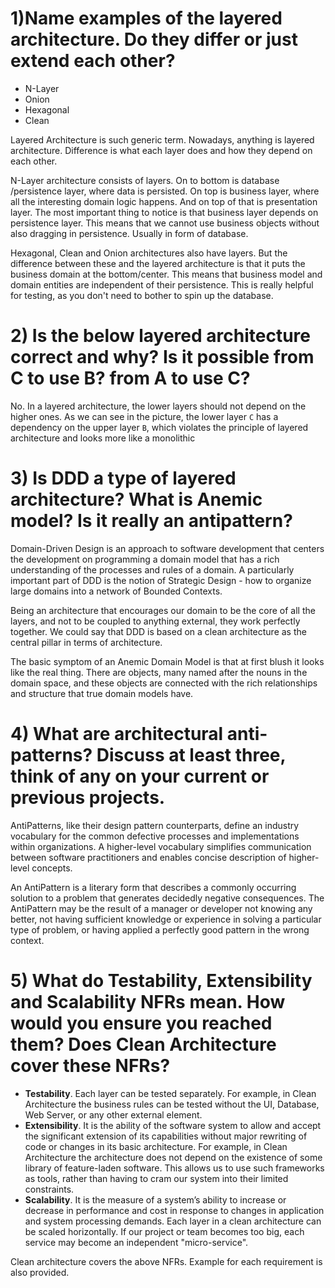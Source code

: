 # 1)Name examples of the layered architecture. Do they differ or just extend each other?
* N-Layer
* Onion
* Hexagonal
* Clean

Layered Architecture is such generic term. Nowadays, anything is layered architecture. Difference is what each layer does and how they depend on each other.

N-Layer architecture consists of layers. On to bottom is database /persistence layer, where data is persisted. On top is business layer, where all the interesting domain logic happens. And on top of that is presentation layer. The most important thing to notice is that business layer depends on persistence layer. This means that we cannot use business objects without also dragging in persistence. Usually in form of database.

Hexagonal, Clean and Onion architectures also have layers. But the difference between these and the layered architecture is that it puts the business domain at the bottom/center. This means that business model and domain entities are independent of their persistence. This is really helpful for testing, as you don't need to bother to spin up the database.

# 2) Is the below layered architecture correct and why? Is it possible from C to use B? from A to use C?
No. In a layered architecture, the lower layers should not depend on the higher ones. As we can see in the picture, the lower layer `C` has a dependency on the upper layer `B`, which violates the principle of layered architecture and looks more like a monolithic

# 3) Is DDD a type of layered architecture? What is Anemic model? Is it really an antipattern?
Domain-Driven Design is an approach to software development that centers the development on programming a domain model that has a rich understanding of the processes and rules of a domain. A particularly important part of DDD is the notion of Strategic Design - how to organize large domains into a network of Bounded Contexts. 

Being an architecture that encourages our domain to be the core of all the layers, and not to be coupled to anything external, they work perfectly together. We could say that DDD is based on a clean architecture as the central pillar in terms of architecture.

The basic symptom of an Anemic Domain Model is that at first blush it looks like the real thing. There are objects, many named after the nouns in the domain space, and these objects are connected with the rich relationships and structure that true domain models have.

# 4) What are architectural anti-patterns? Discuss at least three, think of any on your current or previous projects.
AntiPatterns, like their design pattern counterparts, define an industry vocabulary for the common defective processes and implementations within organizations. A higher-level vocabulary simplifies communication between software practitioners and enables concise description of higher-level concepts.

An AntiPattern is a literary form that describes a commonly occurring solution to a problem that generates decidedly negative consequences. The AntiPattern may be the result of a manager or developer not knowing any better, not having sufficient knowledge or experience in solving a particular type of problem, or having applied a perfectly good pattern in the wrong context.

# 5) What do Testability, Extensibility and Scalability NFRs mean. How would you ensure you reached them? Does Clean Architecture cover these NFRs?
* **Testability**. Each layer can be tested separately. For example, in Clean Architecture the business rules can be tested without the UI, Database, Web Server, or any other external element.
* **Extensibility**. It is the ability of the software system to allow and accept the significant extension of its capabilities without major rewriting of code or changes in its basic architecture. For example, in Clean Architecture the architecture does not depend on the existence of some library of feature-laden software. This allows us to use such frameworks as tools, rather than having to cram our system into their limited constraints.
* **Scalability**. It is the measure of a system’s ability to increase or decrease in performance and cost in response to changes in application and system processing demands. Each layer in a clean architecture can be scaled horizontally. If our project or team becomes too big, each service may become an independent "micro-service".

Clean architecture covers the above NFRs. Example for each requirement is also provided.